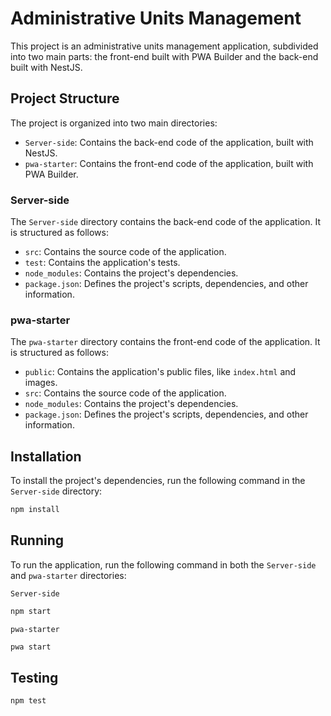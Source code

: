 # Administrative Units Management

This project is an administrative units management application, subdivided into two main parts: the front-end built with PWA Builder and the back-end built with NestJS.

## Project Structure

The project is organized into two main directories:

- `Server-side`: Contains the back-end code of the application, built with NestJS.
- `pwa-starter`: Contains the front-end code of the application, built with PWA Builder.

### Server-side

The `Server-side` directory contains the back-end code of the application. It is structured as follows:

- `src`: Contains the source code of the application.
- `test`: Contains the application's tests.
- `node_modules`: Contains the project's dependencies.
- `package.json`: Defines the project's scripts, dependencies, and other information.

### pwa-starter

The `pwa-starter` directory contains the front-end code of the application. It is structured as follows:

- `public`: Contains the application's public files, like `index.html` and images.
- `src`: Contains the source code of the application.
- `node_modules`: Contains the project's dependencies.
- `package.json`: Defines the project's scripts, dependencies, and other information.

## Installation

To install the project's dependencies, run the following command in the `Server-side` directory:

```bash
npm install
```

## Running

To run the application, run the following command in both the `Server-side` and `pwa-starter` directories:

`Server-side`
```bash
npm start
```

`pwa-starter`
```bash
pwa start
```

## Testing

```bash
npm test
```

